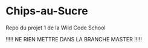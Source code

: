 # Chips-au-Sucre
Repo du projet 1 de la Wild Code School

!!!!! NE RIEN METTRE DANS LA BRANCHE MASTER !!!!!
